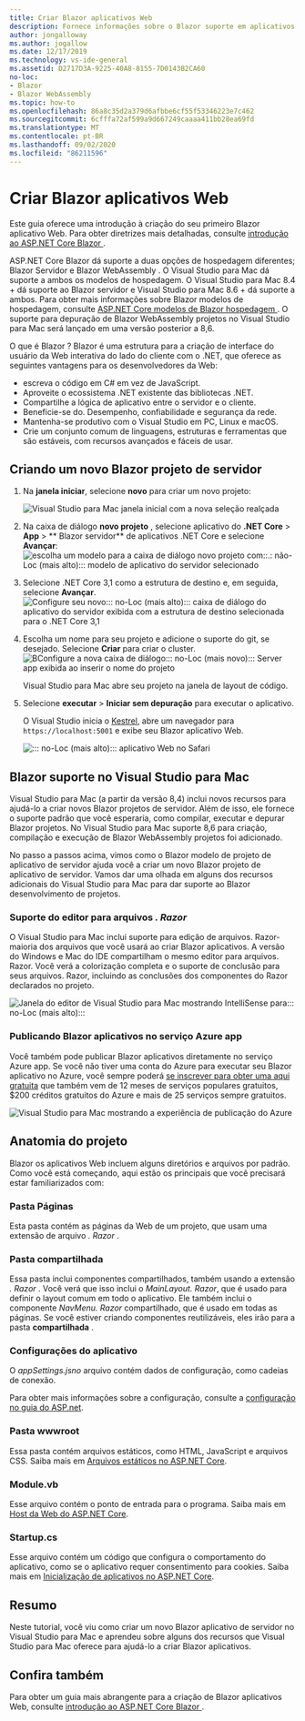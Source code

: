 ```yaml
---
title: Criar Blazor aplicativos Web
description: Fornece informações sobre o Blazor suporte em aplicativos ASP.NET Core no Visual Studio para Mac.
author: jongalloway
ms.author: jogallow
ms.date: 12/17/2019
ms.technology: vs-ide-general
ms.assetid: D2717D3A-9225-40A8-8155-7D0143B2CA60
no-loc:
- Blazor
- Blazor WebAssembly
ms.topic: how-to
ms.openlocfilehash: 86a8c35d2a379d6afbbe6cf55f53346223e7c462
ms.sourcegitcommit: 6cfffa72af599a9d667249caaaa411bb28ea69fd
ms.translationtype: MT
ms.contentlocale: pt-BR
ms.lasthandoff: 09/02/2020
ms.locfileid: "86211596"
---
```

# <a name="create-no-locblazor-web-apps"></a>Criar Blazor aplicativos Web

Este guia oferece uma introdução à criação do seu primeiro Blazor aplicativo Web. Para obter diretrizes mais detalhadas, consulte [introdução ao ASP.NET Core Blazor ](/aspnet/core/blazor/index).

ASP.NET Core Blazor dá suporte a duas opções de hospedagem diferentes; Blazor Servidor e Blazor WebAssembly . O Visual Studio para Mac dá suporte a ambos os modelos de hospedagem. O Visual Studio para Mac 8.4 + dá suporte ao Blazor servidor e Visual Studio para Mac 8.6 + dá suporte a ambos. Para obter mais informações sobre Blazor modelos de hospedagem, consulte [ASP.NET Core modelos de Blazor hospedagem ](https://docs.microsoft.com/aspnet/core/blazor/hosting-models?view=aspnetcore-3.1). O suporte para depuração de Blazor WebAssembly projetos no Visual Studio para Mac será lançado em uma versão posterior a 8,6.

O que é Blazor ? Blazor é uma estrutura para a criação de interface do usuário da Web interativa do lado do cliente com o .NET, que oferece as seguintes vantagens para os desenvolvedores da Web:

* escreva o código em C# em vez de JavaScript.
* Aproveite o ecossistema .NET existente das bibliotecas .NET.
* Compartilhe a lógica de aplicativo entre o servidor e o cliente.
* Beneficie-se do. Desempenho, confiabilidade e segurança da rede.
* Mantenha-se produtivo com o Visual Studio em PC, Linux e macOS.
* Crie um conjunto comum de linguagens, estruturas e ferramentas que são estáveis, com recursos avançados e fáceis de usar.

## <a name="creating-a-new-no-locblazor-server-project"></a>Criando um novo Blazor projeto de servidor

1. Na **janela iniciar**, selecione **novo** para criar um novo projeto:

   ![Visual Studio para Mac janela inicial com a nova seleção realçada](media/blazor-new-project.png)
1. Na caixa de diálogo **novo projeto** , selecione aplicativo do **.NET Core** > **App** > ** Blazor servidor** de aplicativos .NET Core e selecione **Avançar**: ![ escolha um modelo para a caixa de diálogo novo projeto com::.: não-Loc (mais alto)::: modelo de aplicativo do servidor selecionado](media/blazor-project-template.png)

1. Selecione .NET Core 3,1 como a estrutura de destino e, em seguida, selecione **Avançar**. 
   ![Configure seu novo::: no-Loc (mais alto)::: caixa de diálogo do aplicativo do servidor exibida com a estrutura de destino selecionada para o .NET Core 3,1](media/blazor-select-target-framework.png)

1. Escolha um nome para seu projeto e adicione o suporte do git, se desejado. Selecione **Criar** para criar o cluster.
   ![BConfigure a nova caixa de diálogo::: no-Loc (mais novo)::: Server app exibida ao inserir o nome do projeto](media/blazor-name-project.png)

   Visual Studio para Mac abre seu projeto na janela de layout de código.
1. Selecione **executar**  >  **Iniciar sem depuração** para executar o aplicativo.

   O Visual Studio inicia o [Kestrel](/aspnet/core/fundamentals/servers/kestrel), abre um navegador para `https://localhost:5001` e exibe seu Blazor aplicativo Web.

   ![::: no-Loc (mais alto)::: aplicativo Web no Safari](media/blazor-new-app-in-edge.png)

## <a name="no-locblazor-support-in-visual-studio-for-mac"></a>Blazor suporte no Visual Studio para Mac

Visual Studio para Mac (a partir da versão 8,4) inclui novos recursos para ajudá-lo a criar novos Blazor projetos de servidor. Além de isso, ele fornece o suporte padrão que você esperaria, como compilar, executar e depurar Blazor projetos. No Visual Studio para Mac suporte 8,6 para criação, compilação e execução de Blazor WebAssembly projetos foi adicionado.

No passo a passos acima, vimos como o Blazor modelo de projeto de aplicativo de servidor ajuda você a criar um novo Blazor projeto de aplicativo de servidor. Vamos dar uma olhada em alguns dos recursos adicionais do Visual Studio para Mac para dar suporte ao Blazor desenvolvimento de projetos.

### <a name="editor-support-for-razor-files"></a>Suporte do editor para arquivos *. Razor*
O Visual Studio para Mac inclui suporte para edição de arquivos. Razor-maioria dos arquivos que você usará ao criar Blazor aplicativos. A versão do Windows e Mac do IDE compartilham o mesmo editor para arquivos. Razor. Você verá a colorização completa e o suporte de conclusão para seus arquivos. Razor, incluindo as conclusões dos componentes do Razor declarados no projeto.

![Janela do editor de Visual Studio para Mac mostrando IntelliSense para::: no-Loc (mais alto):::](media/blazor-intellisense.png)

### <a name="publishing-no-locblazor-applications-to-azure-app-service"></a>Publicando Blazor aplicativos no serviço Azure app
Você também pode publicar Blazor aplicativos diretamente no serviço Azure app. Se você não tiver uma conta do Azure para executar seu Blazor aplicativo no Azure, você sempre poderá [se inscrever para obter uma aqui gratuita](https://azure.microsoft.com/free) que também vem de 12 meses de serviços populares gratuitos, $200 créditos gratuitos do Azure e mais de 25 serviços sempre gratuitos.

![Visual Studio para Mac mostrando a experiência de publicação do Azure](media/blazor-azure-publish.png)

## <a name="project-anatomy"></a>Anatomia do projeto

Blazor os aplicativos Web incluem alguns diretórios e arquivos por padrão. Como você está começando, aqui estão os principais que você precisará estar familiarizados com:

### <a name="pages-folder"></a>Pasta Páginas

Esta pasta contém as páginas da Web de um projeto, que usam uma extensão de arquivo *. Razor* .

### <a name="shared-folder"></a>Pasta compartilhada

Essa pasta inclui componentes compartilhados, também usando a extensão *. Razor* . Você verá que isso inclui o *MainLayout. Razor*, que é usado para definir o layout comum em todo o aplicativo. Ele também inclui o componente *NavMenu. Razor* compartilhado, que é usado em todas as páginas. Se você estiver criando componentes reutilizáveis, eles irão para a pasta **compartilhada** .

### <a name="app-settings"></a>Configurações do aplicativo

O *appSettings.jsno* arquivo contém dados de configuração, como cadeias de conexão.

Para obter mais informações sobre a configuração, consulte a [configuração no guia do ASP.net](/aspnet/core/fundamentals/configuration/index).

### <a name="wwwroot-folder"></a>Pasta wwwroot

Essa pasta contém arquivos estáticos, como HTML, JavaScript e arquivos CSS. Saiba mais em [Arquivos estáticos no ASP.NET Core](/aspnet/core/fundamentals/static-files).

### <a name="programcs"></a>Module.vb

Esse arquivo contém o ponto de entrada para o programa. Saiba mais em [Host da Web do ASP.NET Core](/aspnet/core/fundamentals/host/web-host).

### <a name="startupcs"></a>Startup.cs

Esse arquivo contém um código que configura o comportamento do aplicativo, como se o aplicativo requer consentimento para cookies. Saiba mais em [Inicialização de aplicativos no ASP.NET Core](/aspnet/core/fundamentals/startup).

## <a name="summary"></a>Resumo
Neste tutorial, você viu como criar um novo Blazor aplicativo de servidor no Visual Studio para Mac e aprendeu sobre alguns dos recursos que Visual Studio para Mac oferece para ajudá-lo a criar Blazor aplicativos.

## <a name="see-also"></a>Confira também

Para obter um guia mais abrangente para a criação de Blazor aplicativos Web, consulte [introdução ao ASP.NET Core Blazor ](/aspnet/core/blazor/index).
